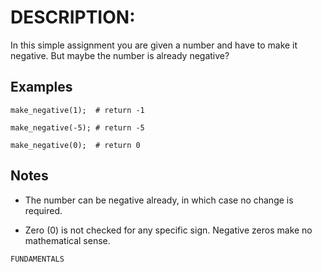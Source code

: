 # DESCRIPTION:

In this simple assignment you are given a number and have to make it negative. But maybe the number is already negative?

## Examples

`make_negative(1);  # return -1`

`make_negative(-5); # return -5`

`make_negative(0);  # return 0`

## Notes

- The number can be negative already, in which case no change is required.

- Zero (0) is not checked for any specific sign. Negative zeros make no mathematical sense.

`FUNDAMENTALS`

